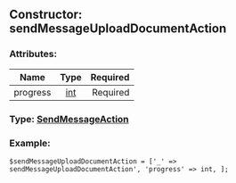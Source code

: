 ## Constructor: sendMessageUploadDocumentAction  

### Attributes:

| Name     |    Type       | Required |
|----------|:-------------:|---------:|
|progress|[int](../types/int.md) | Required|


### Type: [SendMessageAction](../types/SendMessageAction.md)

### Example:


```
$sendMessageUploadDocumentAction = ['_' => sendMessageUploadDocumentAction', 'progress' => int, ];
```